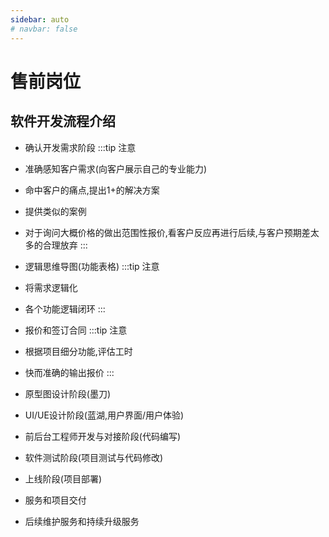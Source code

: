 ```yaml
---
sidebar: auto
# navbar: false
---
```


# 售前岗位

## 软件开发流程介绍
- 确认开发需求阶段
:::tip 注意
- 准确感知客户需求(向客户展示自己的专业能力)
- 命中客户的痛点,提出1+的解决方案
- 提供类似的案例
- 对于询问大概价格的做出范围性报价,看客户反应再进行后续,与客户预期差太多的合理放弃
:::



- 逻辑思维导图(功能表格)
:::tip 注意
- 将需求逻辑化
- 各个功能逻辑闭环
:::

- 报价和签订合同
:::tip 注意
- 根据项目细分功能,评估工时
- 快而准确的输出报价
:::

- 原型图设计阶段(墨刀)
- UI/UE设计阶段(蓝湖,用户界面/用户体验)
- 前后台工程师开发与对接阶段(代码编写)
- 软件测试阶段(项目测试与代码修改)
- 上线阶段(项目部署)
- 服务和项目交付
- 后续维护服务和持续升级服务





